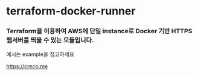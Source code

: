 # terraform-docker-runner

### Terraform을 이용하여 AWS에 단일 instance로 Docker 기반 HTTPS 웹서버를 띄울 수 있는 모듈입니다.

예시는 example을 참고하세요

https://creco.me
